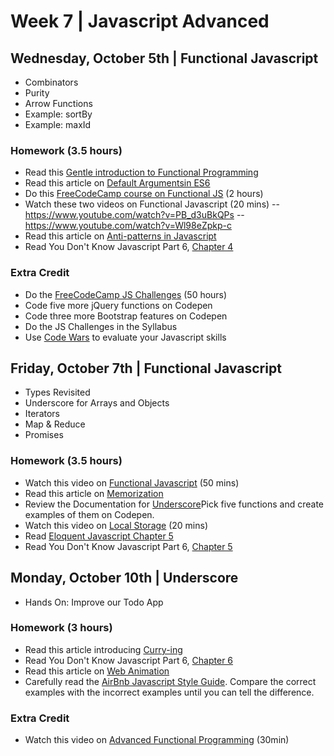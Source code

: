 
# Week 7 | Javascript Advanced

## Wednesday, October 5th | Functional Javascript

- Combinators
- Purity
- Arrow Functions
- Example: sortBy
- Example: maxId

### Homework (3.5 hours)

- Read this [Gentle introduction to Functional Programming](https://github.com/ChetHarrison/A-Gentle-Introduction-to-Functional-JavaScript)
- Read this article on [Default Argumentsin ES6](http://wesbos.com/javascript-default-function-arguments/)
- Do this [FreeCodeCamp course on Functional JS](https://www.freecodecamp.com/challenges/declare-javascript-objects-as-variables) (2 hours)
- Watch these two videos on Functional Javascript (20 mins)
-- https://www.youtube.com/watch?v=PB_d3uBkQPs
-- https://www.youtube.com/watch?v=Wl98eZpkp-c
- Read this article on [Anti-patterns in Javascript](http://stackoverflow.com/questions/377999/what-anti-patterns-exist-for-javascript)
- Read You Don't Know Javascript Part 6, [Chapter 4](https://github.com/getify/You-Dont-Know-JS/blob/master/es6%20%26%20beyond/ch4.md) 

### Extra Credit

- Do the [FreeCodeCamp JS Challenges](https://www.freecodecamp.com/challenges/sum-all-numbers-in-a-range) (50 hours)
- Code five more jQuery functions on Codepen
- Code three more Bootstrap features on Codepen
- Do the JS Challenges in the Syllabus
- Use [Code Wars](https://www.codewars.com/) to evaluate your Javascript skills


## Friday, October 7th | Functional Javascript

- Types Revisited
- Underscore for Arrays and Objects
- Iterators
- Map & Reduce
- Promises

### Homework (3.5 hours)

- Watch this video on [Functional Javascript](https://vimeo.com/49384334) (50 mins)
- Read this article on [Memorization](http://blog.gypsydave5.com/2015/03/21/lazy-eval-and-memo/)
- Review the Documentation for [Underscore](http://underscorejs.org/)Pick five functions and create examples of them on Codepen.
- Watch this video on [Local Storage](https://css-tricks.com/video-screencasts/96-localstorage-for-forms/) (20 mins)
- Read [Eloquent Javascript Chapter 5](http://eloquentjavascript.net/05_higher_order.html)
- Read You Don't Know Javascript Part 6, [Chapter 5](https://github.com/getify/You-Dont-Know-JS/blob/master/es6%20%26%20beyond/ch5.md) 


## Monday, October 10th | Underscore

- Hands On: Improve our Todo App


### Homework (3 hours)

- Read this article introducing [Curry-ing](https://blog.simpleblend.net/functional-javascript-concepts-currying/)
- Read You Don't Know Javascript Part 6, [Chapter 6](https://github.com/getify/You-Dont-Know-JS/blob/master/es6%20%26%20beyond/ch6.md) 
- Read this article on [Web Animation](http://webdesign.tutsplus.com/tutorials/adding-appeal-to-your-animations-on-the-web--cms-23649)
- Carefully read the [AirBnb Javascript Style Guide](https://github.com/airbnb/javascript/tree/master/es5). Compare the correct examples with the incorrect examples until you can tell the difference.


### Extra Credit

- Watch this video on [Advanced Functional Programming](https://www.youtube.com/watch?v=JZSoPZUoR58) (30min)
